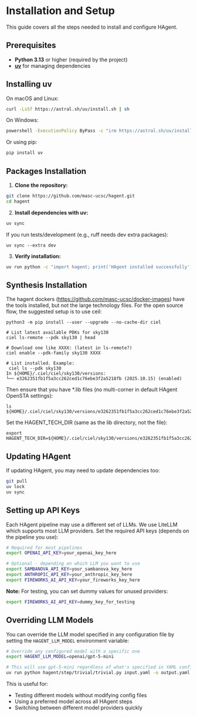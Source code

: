 # Installation and Setup

This guide covers all the steps needed to install and configure HAgent.

## Prerequisites

- **Python 3.13** or higher (required by the project)
- **[uv](https://docs.astral.sh/uv/getting-started/installation/)** for managing dependencies

## Installing uv

On macOS and Linux:
```bash
curl -LsSf https://astral.sh/uv/install.sh | sh
```

On Windows:
```bash
powershell -ExecutionPolicy ByPass -c "irm https://astral.sh/uv/install.ps1 | iex"
```

Or using pip:
```bash
pip install uv
```

## Packages Installation

1. **Clone the repository:**
```bash
git clone https://github.com/masc-ucsc/hagent.git
cd hagent
```

2. **Install dependencies with uv:**
```bash
uv sync
```

If you run tests/development (e.g., ruff needs dev extra packages):
```
uv sync --extra dev
```

3. **Verify installation:**
```bash
uv run python -c "import hagent; print('HAgent installed successfully')"
```

## Synthesis Installation

The hagent dockers (https://github.com/masc-ucsc/docker-images) have the tools installed, but not
the large technology files. For the open source flow, the suggested setup is to use ceil:

```
python3 -m pip install --user --upgrade --no-cache-dir ciel

# List latest available PDKs for sky130
ciel ls-remote --pdk sky130 | head

# Download one like XXXX: (latest in ls-remote?)
ciel enable --pdk-family sky130 XXXX

# List installed. Example:
 ciel ls --pdk sky130
In ${HOME}/.ciel/ciel/sky130/versions:
└── e3262351fb1f5a3cc262ced1c76ebe3f2a5218fb (2025.10.15) (enabled)
```

Then ensure that you have *.lib files (no multi-corner in default HAgent OpenSTA settings):
```
ls ${HOME}/.ciel/ciel/sky130/versions/e3262351fb1f5a3cc262ced1c76ebe3f2a5218fb/sky130A/libs.ref/sky130_fd_sc_hd/lib/sky130_fd_sc_hd__tt_025C_1v80.lib
```

Set the HAGENT_TECH_DIR (same as the lib directory, not the file):
```
export HAGENT_TECH_DIR=${HOME}/.ciel/ciel/sky130/versions/e3262351fb1f5a3cc262ced1c76ebe3f2a5218fb/sky130A/libs.ref/sky130_fd_sc_hd/lib
```

## Updating HAgent

If updating HAgent, you may need to update dependencies too:

```bash
git pull
uv lock
uv sync
```

## Setting up API Keys

Each HAgent pipeline may use a different set of LLMs. We use LiteLLM which supports most LLM providers. Set the required API keys (depends on the pipeline you use):

```bash
# Required for most pipelines
export OPENAI_API_KEY=your_openai_key_here

# Optional - depending on which LLM you want to use
export SAMBANOVA_API_KEY=your_sambanova_key_here
export ANTHROPIC_API_KEY=your_anthropic_key_here
export FIREWORKS_AI_API_KEY=your_fireworks_key_here
```

**Note:** For testing, you can set dummy values for unused providers:
```bash
export FIREWORKS_AI_API_KEY=dummy_key_for_testing
```

## Overriding LLM Models

You can override the LLM model specified in any configuration file by setting the `HAGENT_LLM_MODEL` environment variable:

```bash
# Override any configured model with a specific one
export HAGENT_LLM_MODEL=openai/gpt-5-mini

# This will use gpt-5-mini regardless of what's specified in YAML configs
uv run python hagent/step/trivial/trivial.py input.yaml -o output.yaml
```

This is useful for:
- Testing different models without modifying config files
- Using a preferred model across all HAgent steps
- Switching between different model providers quickly
